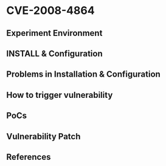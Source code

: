 # CVE-2008-4864

## Experiment Environment

## INSTALL & Configuration

## Problems in Installation & Configuration

## How to trigger vulnerability

## PoCs

## Vulnerability Patch

## References
